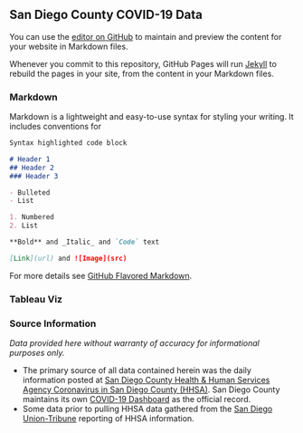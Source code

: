 <!-- https://mcvanderbilt.github.io/SDC_COVID-19/ -->
## San Diego County COVID-19 Data

You can use the [editor on GitHub](https://github.com/mcvanderbilt/SDC_COVID-19/edit/master/README.md) to maintain and preview the content for your website in Markdown files.

Whenever you commit to this repository, GitHub Pages will run [Jekyll](https://jekyllrb.com/) to rebuild the pages in your site, from the content in your Markdown files.

### Markdown

Markdown is a lightweight and easy-to-use syntax for styling your writing. It includes conventions for

```markdown
Syntax highlighted code block

# Header 1
## Header 2
### Header 3

- Bulleted
- List

1. Numbered
2. List

**Bold** and _Italic_ and `Code` text

[Link](url) and ![Image](src)
```

For more details see [GitHub Flavored Markdown](https://guides.github.com/features/mastering-markdown/).

### Tableau Viz

<script src='https://github.com/mcvanderbilt/SDC_COVID-19/blob/master/tableauembed.js'></script>
<div id="tableauViz"></div>

### Source Information
_Data provided here without warranty of accuracy for informational purposes only._ 
- The primary source of all data contained herein was the daily information posted at [San Diego County Health & Human Services Agency Coronavirus in San Diego County (HHSA)](https://www.sandiegocounty.gov/content/sdc/hhsa/programs/phs/community_epidemiology/dc/2019-nCoV/status.html).  San Diego County maintains its own [COVID-19 Dashboard](https://www.arcgis.com/apps/opsdashboard/index.html#/96feda77f12f46638b984fcb1d17bd24) as the official record.
- Some data prior to pulling HHSA data gathered from the [San Diego Union-Tribune](https://www.sandiegouniontribune.com/) reporting of HHSA information.
